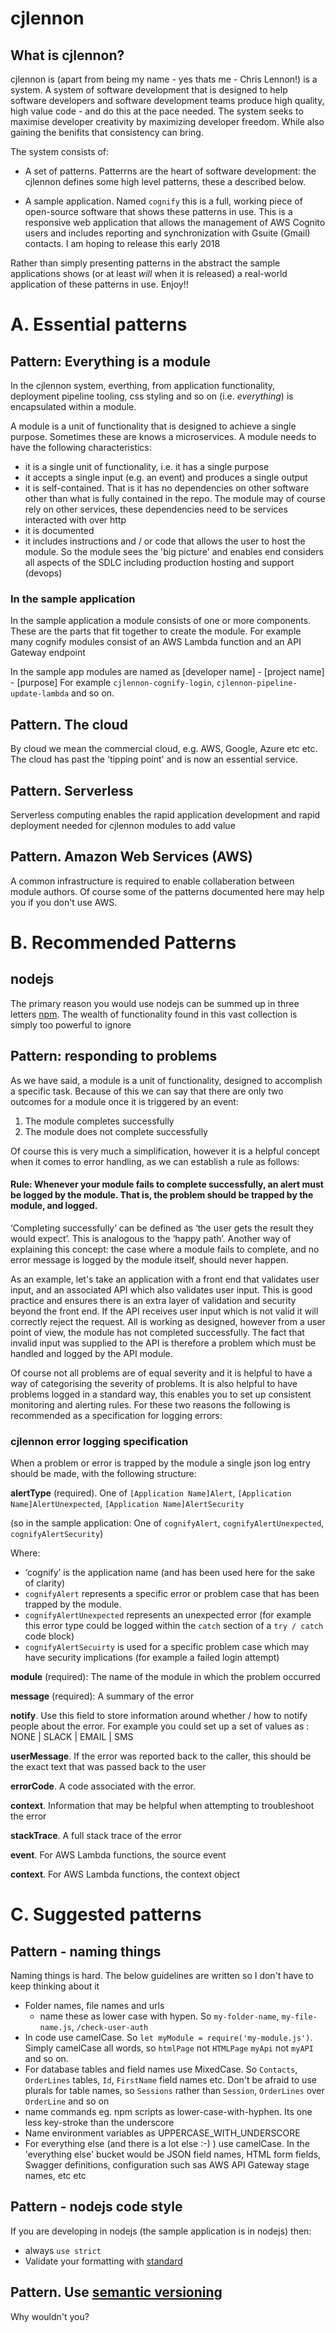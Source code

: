 # cjlennon

## What is cjlennon?

cjlennon is (apart from being my name - yes thats me - Chris Lennon!) is a system.  A system of software development that is designed to help software developers and software development teams produce high quality, high value code - and do this at the pace needed.  The system seeks to maximise developer creativity by maximizing developer freedom.  While also gaining the benifits that consistency can bring.

The system consists of:

- A set of patterns.  Patterrns are the heart of software development: the cjlennon defines some high level patterns, these a described below.

- A sample application.  Named `cognify` this is a full, working piece of open-source software that shows these patterns in use.  This is a responsive web application that allows the management of AWS Cognito users and includes reporting and synchronization with Gsuite (Gmail) contacts.  I am hoping to release this early 2018

Rather than simply presenting patterns in the abstract the sample applications shows (or at least _will_ when it is released) a real-world application of these patterns in use.  Enjoy!!

# A.  Essential patterns

## Pattern: Everything is a module

In the cjlennon system, everthing, from application functionality, deployment pipeline tooling, css styling and so on (i.e. _everything_) is encapsulated within a module.

A module is a unit of functionality that is designed to achieve a single purpose. Sometimes these are knows a microservices.  A module needs to have the following characteristics:

- it is a single unit of functionality, i.e. it has a single purpose
- it accepts a single input (e.g. an event) and produces a single output
- it is self-contained.  That is it has no dependencies on other software other than what is fully contained in the repo.  The module may of course rely on other services, these dependencies need to be services interacted with over http
- it is documented
- it includes instructions and / or code that allows the user to host the module.  So the module sees the 'big picture' and enables end considers all aspects of the SDLC including production hosting and support (devops)

### In the sample application

In the sample application a module consists of one or more components.  These are the parts that fit together to create the module.  For example many cognify modules consist of an AWS Lambda function and an API Gateway endpoint

In the sample app modules are named as [developer name] - [project name] - [purpose]  For example `cjlennon-cognify-login`, `cjlennon-pipeline-update-lambda` and so on. 

## Pattern.  The cloud

By cloud we mean the commercial cloud, e.g. AWS, Google, Azure etc etc.  The cloud has past the 'tipping point' and is now an essential service.

## Pattern.  Serverless

Serverless computing enables the rapid application development and rapid deployment needed for cjlennon modules to add value

## Pattern. Amazon Web Services (AWS)

A common infrastructure is required to enable collaberation between module authors. Of course some of the patterns documented here may help you if you don't use AWS.

#  B.  Recommended Patterns

## nodejs

The primary reason you would use nodejs can be summed up in three letters [npm](https://www.npmjs.com).  The wealth of functionality found in this vast collection is simply too powerful to ignore

## Pattern: responding to problems

As we have said, a module is a unit of functionality, designed to accomplish a specific task.  Because of this we can say that there are only two outcomes for a module once it is triggered by an event:

1.	 The module completes successfully
2.	The module does not complete successfully

Of course this is very much a simplification, however it is a helpful concept when it comes to error handling, as we can establish a rule as follows:

#### Rule:  Whenever your module fails to complete successfully, an alert must be logged by the module.  That is, the problem should be trapped by the module, and logged.

‘Completing successfully’ can be defined as ‘the user gets the result they would expect’.  This is analogous to the ‘happy path’.  Another way of explaining this concept:  the case where a module fails to complete, and no error message is logged by the module itself, should never happen.

As an example, let's take an application with a front end that validates user input, and an associated API which also validates user input.  This is good practice and ensures there is an extra layer of validation and security beyond the front end.  If the API receives user input which is not valid it will correctly reject the request.  All is working as designed, however from a user point of view, the module has not completed successfully.  The fact that invalid input was supplied to the API is therefore a problem which must be handled and logged by the API module.

Of course not all problems are of equal severity and it is helpful to have a way of categorising the severity of problems.  It is also helpful to have problems logged in a standard way, this enables you to set up consistent monitoring and alerting rules.  For these two reasons the following is recommended as a specification for logging errors:

### cjlennon error logging specification

When a problem or error is trapped by the module a single json log entry should be made, with the following structure:

**alertType**  (required).  One of `[Application Name]Alert`, `[Application Name]AlertUnexpected`, `[Application Name]AlertSecurity`

(so in the sample application: One of `cognifyAlert`, `cognifyAlertUnexpected`, `cognifyAlertSecurity`)

Where:
-  ‘cognify’ is the application name (and has been used here for the sake of clarity)
 -  `cognifyAlert` represents a specific error or problem case that has been trapped by the module.  
-  `cognifyAlertUnexpected` represents an unexpected error (for example this error type could be logged within the `catch` section of a `try / catch` code block)
-  `cognifyAlertSecuirty` is used for a specific problem case which may have security implications (for example a failed login attempt)

**module** (required):  The name of the module in which the problem occurred

**message** (required):  A summary of the error

**notify**.  Use this field to store information around whether / how to notify people about the error.  For example you could set up a set of values as : NONE | SLACK | EMAIL | SMS

**userMessage**.  If the error was reported back to the caller, this should be the exact text that was passed back to the user

**errorCode**.  A code associated with the error.

**context**.  Information that may be helpful when attempting to troubleshoot the error

**stackTrace**.  A full stack trace of the error

**event**.  For AWS Lambda functions, the source event

**context**.  For AWS Lambda functions, the context object

#  C.  Suggested patterns

## Pattern - naming things

Naming things is hard.  The below guidelines are written so I don't have to keep thinking about it

- Folder names, file names and urls
  - name these as lower case with hypen.  So `my-folder-name`, `my-file-name.js`, `/check-user-auth`
- In code use camelCase.  So `let myModule = require('my-module.js')`.  Simply camelCase all words, so `htmlPage` not `HTMLPage` `myApi` not `myAPI` and so on.
- For database tables and field names use MixedCase.  So `Contacts`, `OrderLines` tables, `Id`, `FirstName` field names etc.  Don't be afraid to use plurals for table names, so `Sessions` rather than `Session`, `OrderLines` over `OrderLine` and so on
- name commands eg. npm scripts as lower-case-with-hyphen.   Its one less key-stroke than the underscore
- Name environment variables as UPPERCASE_WITH_UNDERSCORE
- For everything else (and there is a lot else :-) )  use camelCase.  In the 'everything else' bucket would be JSON field names, HTML form fields, Swagger definitions, configuration such sas AWS API Gateway stage names, etc etc

## Pattern - nodejs code style

If you are developing in nodejs (the sample application is in nodejs) then:
- always `use strict`
- Validate your formatting with [standard](https://github.com/standard/standard)

## Pattern.  Use [semantic versioning](http://semver.org)

Why wouldn't you?
